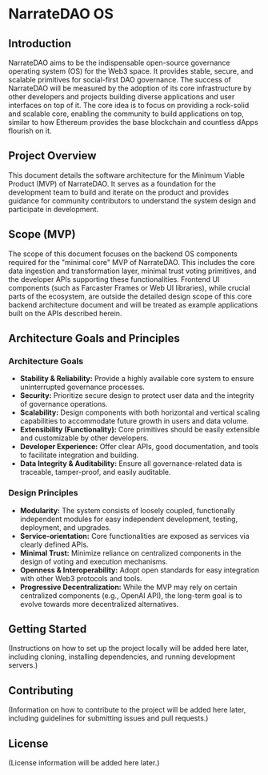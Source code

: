 # NarrateDAO OS

## Introduction

NarrateDAO aims to be the indispensable open-source governance operating system (OS) for the Web3 space. It provides stable, secure, and scalable primitives for social-first DAO governance. The success of NarrateDAO will be measured by the adoption of its core infrastructure by other developers and projects building diverse applications and user interfaces on top of it. The core idea is to focus on providing a rock-solid and scalable core, enabling the community to build applications on top, similar to how Ethereum provides the base blockchain and countless dApps flourish on it.

## Project Overview

This document details the software architecture for the Minimum Viable Product (MVP) of NarrateDAO. It serves as a foundation for the development team to build and iterate on the product and provides guidance for community contributors to understand the system design and participate in development.

## Scope (MVP)

The scope of this document focuses on the backend OS components required for the "minimal core" MVP of NarrateDAO. This includes the core data ingestion and transformation layer, minimal trust voting primitives, and the developer APIs supporting these functionalities. Frontend UI components (such as Farcaster Frames or Web UI libraries), while crucial parts of the ecosystem, are outside the detailed design scope of this core backend architecture document and will be treated as example applications built on the APIs described herein.

## Architecture Goals and Principles

### Architecture Goals

- **Stability & Reliability:** Provide a highly available core system to ensure uninterrupted governance processes.
- **Security:** Prioritize secure design to protect user data and the integrity of governance operations.
- **Scalability:** Design components with both horizontal and vertical scaling capabilities to accommodate future growth in users and data volume.
- **Extensibility (Functionality):** Core primitives should be easily extensible and customizable by other developers.
- **Developer Experience:** Offer clear APIs, good documentation, and tools to facilitate integration and building.
- **Data Integrity & Auditability:** Ensure all governance-related data is traceable, tamper-proof, and easily auditable.

### Design Principles

- **Modularity:** The system consists of loosely coupled, functionally independent modules for easy independent development, testing, deployment, and upgrades.
- **Service-orientation:** Core functionalities are exposed as services via clearly defined APIs.
- **Minimal Trust:** Minimize reliance on centralized components in the design of voting and execution mechanisms.
- **Openness & Interoperability:** Adopt open standards for easy integration with other Web3 protocols and tools.
- **Progressive Decentralization:** While the MVP may rely on certain centralized components (e.g., OpenAI API), the long-term goal is to evolve towards more decentralized alternatives.

## Getting Started

(Instructions on how to set up the project locally will be added here later, including cloning, installing dependencies, and running development servers.)

## Contributing

(Information on how to contribute to the project will be added here later, including guidelines for submitting issues and pull requests.)

## License

(License information will be added here later.) 